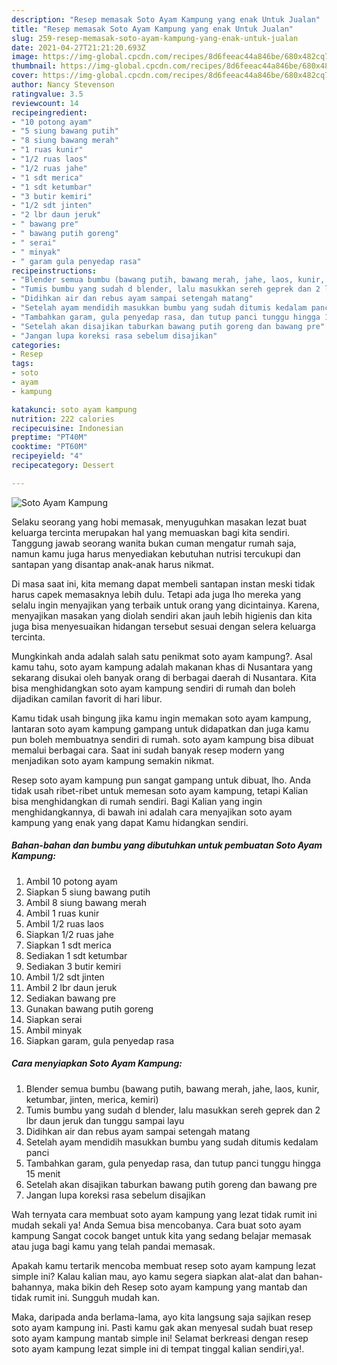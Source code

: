 ```yaml
---
description: "Resep memasak Soto Ayam Kampung yang enak Untuk Jualan"
title: "Resep memasak Soto Ayam Kampung yang enak Untuk Jualan"
slug: 259-resep-memasak-soto-ayam-kampung-yang-enak-untuk-jualan
date: 2021-04-27T21:21:20.693Z
image: https://img-global.cpcdn.com/recipes/8d6feeac44a846be/680x482cq70/soto-ayam-kampung-foto-resep-utama.jpg
thumbnail: https://img-global.cpcdn.com/recipes/8d6feeac44a846be/680x482cq70/soto-ayam-kampung-foto-resep-utama.jpg
cover: https://img-global.cpcdn.com/recipes/8d6feeac44a846be/680x482cq70/soto-ayam-kampung-foto-resep-utama.jpg
author: Nancy Stevenson
ratingvalue: 3.5
reviewcount: 14
recipeingredient:
- "10 potong ayam"
- "5 siung bawang putih"
- "8 siung bawang merah"
- "1 ruas kunir"
- "1/2 ruas laos"
- "1/2 ruas jahe"
- "1 sdt merica"
- "1 sdt ketumbar"
- "3 butir kemiri"
- "1/2 sdt jinten"
- "2 lbr daun jeruk"
- " bawang pre"
- " bawang putih goreng"
- " serai"
- " minyak"
- " garam gula penyedap rasa"
recipeinstructions:
- "Blender semua bumbu (bawang putih, bawang merah, jahe, laos, kunir, ketumbar, jinten, merica, kemiri)"
- "Tumis bumbu yang sudah d blender, lalu masukkan sereh geprek dan 2 lbr daun jeruk dan tunggu sampai layu"
- "Didihkan air dan rebus ayam sampai setengah matang"
- "Setelah ayam mendidih masukkan bumbu yang sudah ditumis kedalam panci"
- "Tambahkan garam, gula penyedap rasa, dan tutup panci tunggu hingga 15 menit"
- "Setelah akan disajikan taburkan bawang putih goreng dan bawang pre"
- "Jangan lupa koreksi rasa sebelum disajikan"
categories:
- Resep
tags:
- soto
- ayam
- kampung

katakunci: soto ayam kampung 
nutrition: 222 calories
recipecuisine: Indonesian
preptime: "PT40M"
cooktime: "PT60M"
recipeyield: "4"
recipecategory: Dessert

---
```



![Soto Ayam Kampung](https://img-global.cpcdn.com/recipes/8d6feeac44a846be/680x482cq70/soto-ayam-kampung-foto-resep-utama.jpg)

Selaku seorang yang hobi memasak, menyuguhkan masakan lezat buat keluarga tercinta merupakan hal yang memuaskan bagi kita sendiri. Tanggung jawab seorang  wanita bukan cuman mengatur rumah saja, namun kamu juga harus menyediakan kebutuhan nutrisi tercukupi dan santapan yang disantap anak-anak harus nikmat.

Di masa  saat ini, kita memang dapat membeli santapan instan meski tidak harus capek memasaknya lebih dulu. Tetapi ada juga lho mereka yang selalu ingin menyajikan yang terbaik untuk orang yang dicintainya. Karena, menyajikan masakan yang diolah sendiri akan jauh lebih higienis dan kita juga bisa menyesuaikan hidangan tersebut sesuai dengan selera keluarga tercinta. 



Mungkinkah anda adalah salah satu penikmat soto ayam kampung?. Asal kamu tahu, soto ayam kampung adalah makanan khas di Nusantara yang sekarang disukai oleh banyak orang di berbagai daerah di Nusantara. Kita bisa menghidangkan soto ayam kampung sendiri di rumah dan boleh dijadikan camilan favorit di hari libur.

Kamu tidak usah bingung jika kamu ingin memakan soto ayam kampung, lantaran soto ayam kampung gampang untuk didapatkan dan juga kamu pun boleh membuatnya sendiri di rumah. soto ayam kampung bisa dibuat memalui berbagai cara. Saat ini sudah banyak resep modern yang menjadikan soto ayam kampung semakin nikmat.

Resep soto ayam kampung pun sangat gampang untuk dibuat, lho. Anda tidak usah ribet-ribet untuk memesan soto ayam kampung, tetapi Kalian bisa menghidangkan di rumah sendiri. Bagi Kalian yang ingin menghidangkannya, di bawah ini adalah cara menyajikan soto ayam kampung yang enak yang dapat Kamu hidangkan sendiri.

<!--inarticleads1-->

##### Bahan-bahan dan bumbu yang dibutuhkan untuk pembuatan Soto Ayam Kampung:

1. Ambil 10 potong ayam
1. Siapkan 5 siung bawang putih
1. Ambil 8 siung bawang merah
1. Ambil 1 ruas kunir
1. Ambil 1/2 ruas laos
1. Siapkan 1/2 ruas jahe
1. Siapkan 1 sdt merica
1. Sediakan 1 sdt ketumbar
1. Sediakan 3 butir kemiri
1. Ambil 1/2 sdt jinten
1. Ambil 2 lbr daun jeruk
1. Sediakan  bawang pre
1. Gunakan  bawang putih goreng
1. Siapkan  serai
1. Ambil  minyak
1. Siapkan  garam, gula penyedap rasa




<!--inarticleads2-->

##### Cara menyiapkan Soto Ayam Kampung:

1. Blender semua bumbu (bawang putih, bawang merah, jahe, laos, kunir, ketumbar, jinten, merica, kemiri)
1. Tumis bumbu yang sudah d blender, lalu masukkan sereh geprek dan 2 lbr daun jeruk dan tunggu sampai layu
1. Didihkan air dan rebus ayam sampai setengah matang
1. Setelah ayam mendidih masukkan bumbu yang sudah ditumis kedalam panci
1. Tambahkan garam, gula penyedap rasa, dan tutup panci tunggu hingga 15 menit
1. Setelah akan disajikan taburkan bawang putih goreng dan bawang pre
1. Jangan lupa koreksi rasa sebelum disajikan




Wah ternyata cara membuat soto ayam kampung yang lezat tidak rumit ini mudah sekali ya! Anda Semua bisa mencobanya. Cara buat soto ayam kampung Sangat cocok banget untuk kita yang sedang belajar memasak atau juga bagi kamu yang telah pandai memasak.

Apakah kamu tertarik mencoba membuat resep soto ayam kampung lezat simple ini? Kalau kalian mau, ayo kamu segera siapkan alat-alat dan bahan-bahannya, maka bikin deh Resep soto ayam kampung yang mantab dan tidak rumit ini. Sungguh mudah kan. 

Maka, daripada anda berlama-lama, ayo kita langsung saja sajikan resep soto ayam kampung ini. Pasti kamu gak akan menyesal sudah buat resep soto ayam kampung mantab simple ini! Selamat berkreasi dengan resep soto ayam kampung lezat simple ini di tempat tinggal kalian sendiri,ya!.

